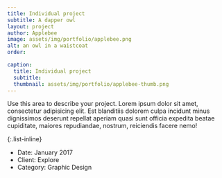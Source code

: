 ```yaml
---
title: Individual project
subtitle: A dapper owl
layout: project
author: Applebee
image: assets/img/portfolio/applebee.png
alt: an owl in a waistcoat
order: 

caption:
  title: Individual project
  subtitle:
  thumbnail: assets/img/portfolio/applebee-thumb.png
---
```

Use this area to describe your project. Lorem ipsum dolor sit amet, consectetur adipisicing elit. Est blanditiis dolorem culpa incidunt minus dignissimos deserunt repellat aperiam quasi sunt officia expedita beatae cupiditate, maiores repudiandae, nostrum, reiciendis facere nemo!

{:.list-inline}
- Date: January 2017
- Client: Explore
- Category: Graphic Design
